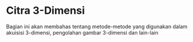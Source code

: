 # Citra 3-Dimensi

Bagian ini akan membahas tentang metode-metode yang digunakan dalam akuisisi 3-dimensi, pengolahan gambar 3-dimensi dan lain-lain
